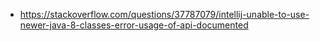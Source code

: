 - https://stackoverflow.com/questions/37787079/intellij-unable-to-use-newer-java-8-classes-error-usage-of-api-documented
